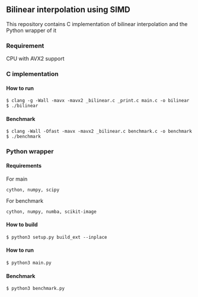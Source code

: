 ## Bilinear interpolation using SIMD

This repository contains C implementation of bilinear interpolation and the Python wrapper of it

### Requirement

CPU with AVX2 support

### C implementation

#### How to run

```
$ clang -g -Wall -mavx -mavx2 _bilinear.c _print.c main.c -o bilinear
$ ./bilinear
```
#### Benchmark

```
$ clang -Wall -Ofast -mavx -mavx2 _bilinear.c benchmark.c -o benchmark
$ ./benchmark
```

### Python wrapper
#### Requirements

For main

```
cython, numpy, scipy
```

For benchmark

```
cython, numpy, numba, scikit-image
```

#### How to build

```
$ python3 setup.py build_ext --inplace
```

#### How to run

```
$ python3 main.py
```

#### Benchmark

```
$ python3 benchmark.py
```
